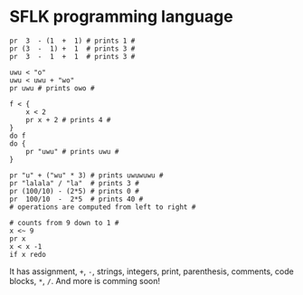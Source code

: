 
# SFLK programming language

```sflk
pr  3  - (1  +  1) # prints 1 #
pr (3  -  1) +  1  # prints 3 #
pr  3  -  1  +  1  # prints 3 #
```

```sflk
uwu < "o"
uwu < uwu + "wo"
pr uwu # prints owo #
```

```sflk
f < {
    x < 2
    pr x + 2 # prints 4 #
}
do f
do {
    pr "uwu" # prints uwu #
}
```

```sflk
pr "u" + ("wu" * 3) # prints uwuwuwu #
pr "lalala" / "la"  # prints 3 #
pr (100/10) - (2*5) # prints 0 #
pr  100/10  -  2*5  # prints 40 #
# operations are computed from left to right #
```

```sflk
# counts from 9 down to 1 #
x <~ 9
pr x
x < x -1
if x redo
```

It has
assignment, `+`, `-`, strings, integers, print, parenthesis, comments,
code blocks, `*`, `/`.
And more is comming soon!
